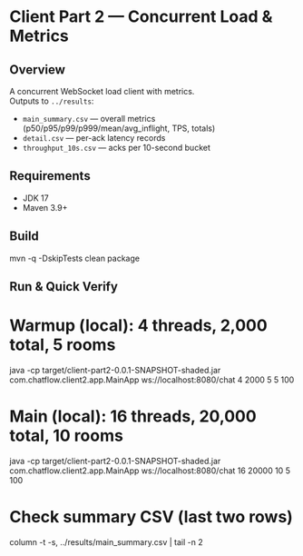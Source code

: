 # Client Part 2 — Concurrent Load & Metrics

## Overview
A concurrent WebSocket load client with metrics.  
Outputs to `../results`:
- `main_summary.csv` — overall metrics (p50/p95/p99/p999/mean/avg_inflight, TPS, totals)
- `detail.csv` — per-ack latency records
- `throughput_10s.csv` — acks per 10-second bucket

## Requirements
- JDK 17
- Maven 3.9+

## Build
mvn -q -DskipTests clean package

## Run & Quick Verify
# Warmup (local): 4 threads, 2,000 total, 5 rooms
java -cp target/client-part2-0.0.1-SNAPSHOT-shaded.jar \
com.chatflow.client2.app.MainApp ws://localhost:8080/chat 4 2000 5 5 100

# Main (local): 16 threads, 20,000 total, 10 rooms
java -cp target/client-part2-0.0.1-SNAPSHOT-shaded.jar \
com.chatflow.client2.app.MainApp ws://localhost:8080/chat 16 20000 10 5 100

# Check summary CSV (last two rows)
column -t -s, ../results/main_summary.csv | tail -n 2
